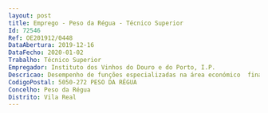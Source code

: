 ```yaml
--- 
layout: post
title: Emprego - Peso da Régua - Técnico Superior
Id: 72546
Ref: OE201912/0448
DataAbertura: 2019-12-16
DataFecho: 2020-01-02
Trabalho: Técnico Superior
Empregador: Instituto dos Vinhos do Douro e do Porto, I.P.
Descricao: Desempenho de funções especializadas na área económico  financeira, orçamental, designadamente a) Acompanhamento de todo o processo contabilístico (financeiro e patrimonial) b) Acompanhamento do circuito de receita   análise e recuperação de receita em dívida c) Planeamento, elaboração e acompanhamento da execução do orçamentoanual do Instituto, incluindo a preparação de propostas de alterações orçamentais d) Acompanhamento do circuito de despesae) Organização e elaboração da conta de gerência f) Encerramento de contas, verificação e contabilização das operaçõesde fim de exercício g) Análise de informação económico  financeira para reporte internoe a outras entidades externas, nas periodicidades definidas h) Produção de indicadores e elaboração de relatórios para prestaçãode informação de gestão.
CodigoPostal: 5050-272 PESO DA RÉGUA
Concelho: Peso da Régua
Distrito: Vila Real
--- 
```

